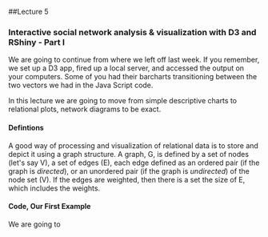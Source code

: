 
##Lecture 5

### Interactive social network analysis & visualization with D3 and RShiny - Part I

We are going to continue from where we left off last week. If you remember, we set up a D3 app, fired up a local server, and accessed the output on your computers. Some of you had their barcharts transitioning between the two vectors we had in the Java Script code. 

In this lecture we are going to move from simple descriptive charts to relational plots, network diagrams to be exact.

#### Defintions 

A good way of processing and visualization of relational data is to store and depict it using a graph structure. A graph, G, is defined by a set of nodes (let's say V), a set of edges (E), each edge defined as an ordered pair (if the graph is _directed_), or an unordered pair (if the graph is _undirected_) of the node set (V). If the edges are weighted, then there is a set the size of E, which includes the weights. 

#### Code, Our First Example

We are going to 
